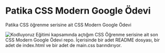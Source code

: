 # Patika CSS Modern Google Ödevi
Patika CSS öğrenme serisine ait CSS Modern Google Ödevi



![Kodluyoruz Eğitimi kapsamında açtığım CSS Öğrenme serisine ait son CSS Modern Google Ödevi repo. İçerisinde bir adet README dosyası, bir adet de index.html ve bir adet de main.css barındırıyor.](https://cdn.discordapp.com/attachments/916029512884563999/925910039913459783/unknown.png)